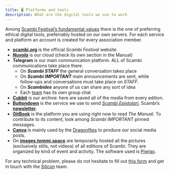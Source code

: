 ```yaml
---
title: 🖥 Platforms and tools
description: What are the digital tools we use to work
---
```

Among [Scambi Festival’s fundamental values](https://scambi.org/manifesto) there is the one of preferring ethical digital tools, preferrably hosted on our own servers. For each service and platform an account is created for every association member.

* [**scambi.org**](https://scambi.org) is the official _Scambi Festival_ website
* [_**Nuvola**_](https://nuvola.scambi.org) is our cloud (check its own section in the Manual)
* **Telegram** is our main communication platform. ALL of Scambi communications take place there.
  * On _**Scambi STAFF**_ the general conversation takes place
  * On _**Scambi IMPORTANT**_ main announcements are sent, while follow-ups and conversations must take place on _STAFF_.
  * On _**Scambidee**_ anyone of us can share any sort of idea
  * Each [team](../staff/teams.md) has its own group chat
* [**Cubbit**](https://web.cubbit.io) is our archive: here are saved all of the media from every edition.
* [**Buttondown**](buttondown.md) is the service we use to send [_Scambi Epistolari_](https://epistulae.scambi.org), Scambi’s [**newsletter**](../communication/newsletter.md).
* [**GitBook**](https://gitbook.com) is the platform you are using right now to read _The Manual_. To contribute to its content, look among _Scambi IMPORTANT_ pinned messages.
* [**Canva**](https://canva.com) is mainly used by the [Dragonflies](../staff/teams.md#dragonflies) to produce our social media posts.
* On [**images.tommi.space**](https://images.tommi.space/index?/category/scambi-festival) are temporarily hosted all the pictures (exclusively stills, not videos) of all editions of Scambi. They are organized by kind of event and activity. The software used is [Piwigo](https://piwigo.org).

For any technical problem, please do not hesitate to fill out [this form](https://nuvola.scambi.org/apps/forms/qtqRxnSic6fTpmKk) and get in touch with the [Silicon](../staff/teams.md#silicon) team.

